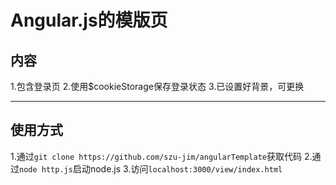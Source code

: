 Angular.js的模版页
=================
内容
----
1.包含登录页
2.使用$cookieStorage保存登录状态
3.已设置好背景，可更换

-----

使用方式
-------
1.通过`git clone https://github.com/szu-jim/angularTemplate`获取代码
2.通过`node http.js`启动node.js
3.访问`localhost:3000/view/index.html`
